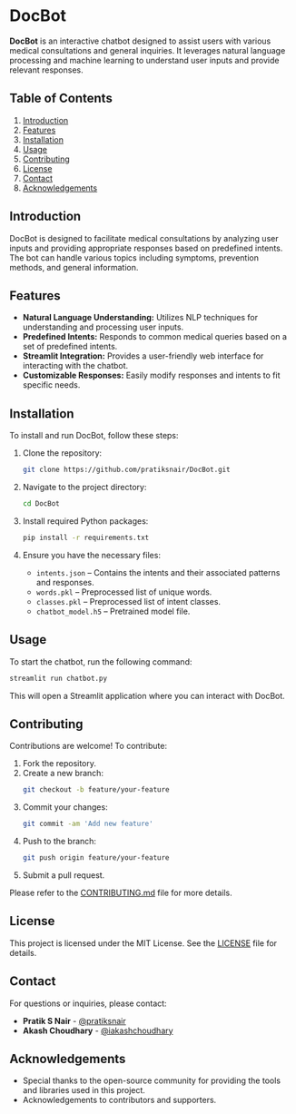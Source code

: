 # DocBot

**DocBot** is an interactive chatbot designed to assist users with various medical consultations and general inquiries. It leverages natural language processing and machine learning to understand user inputs and provide relevant responses.

## Table of Contents

1. [Introduction](#introduction)
2. [Features](#features)
3. [Installation](#installation)
4. [Usage](#usage)
5. [Contributing](#contributing)
6. [License](#license)
7. [Contact](#contact)
8. [Acknowledgements](#acknowledgements)

## Introduction

DocBot is designed to facilitate medical consultations by analyzing user inputs and providing appropriate responses based on predefined intents. The bot can handle various topics including symptoms, prevention methods, and general information.

## Features

- **Natural Language Understanding:** Utilizes NLP techniques for understanding and processing user inputs.
- **Predefined Intents:** Responds to common medical queries based on a set of predefined intents.
- **Streamlit Integration:** Provides a user-friendly web interface for interacting with the chatbot.
- **Customizable Responses:** Easily modify responses and intents to fit specific needs.

## Installation

To install and run DocBot, follow these steps:

1. Clone the repository:
   ```bash
   git clone https://github.com/pratiksnair/DocBot.git
   ```

2. Navigate to the project directory:
   ```bash
   cd DocBot
   ```

3. Install required Python packages:
   ```bash
   pip install -r requirements.txt
   ```

4. Ensure you have the necessary files:
   - `intents.json` – Contains the intents and their associated patterns and responses.
   - `words.pkl` – Preprocessed list of unique words.
   - `classes.pkl` – Preprocessed list of intent classes.
   - `chatbot_model.h5` – Pretrained model file.

## Usage

To start the chatbot, run the following command:

```bash
streamlit run chatbot.py
```

This will open a Streamlit application where you can interact with DocBot.

## Contributing

Contributions are welcome! To contribute:

1. Fork the repository.
2. Create a new branch:
   ```bash
   git checkout -b feature/your-feature
   ```
3. Commit your changes:
   ```bash
   git commit -am 'Add new feature'
   ```
4. Push to the branch:
   ```bash
   git push origin feature/your-feature
   ```
5. Submit a pull request.

Please refer to the [CONTRIBUTING.md](CONTRIBUTING.md) file for more details.

## License

This project is licensed under the MIT License. See the [LICENSE](LICENSE) file for details.

## Contact

For questions or inquiries, please contact:

- **Pratik S Nair** - [@pratiksnair](https://github.com/pratiksnair)
- **Akash Choudhary** - [@iakashchoudhary](https://github.com/iakashchoudhary)

## Acknowledgements

- Special thanks to the open-source community for providing the tools and libraries used in this project.
- Acknowledgements to contributors and supporters.
